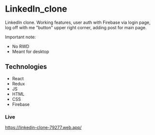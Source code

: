 # LinkedIn_clone

LinkedIn clone. Working features, user auth with Firebase via login page, log off with me "button" upper right corner, adding post for main page.

Important note:

- No RWD
- Meant for desktop

## Technologies

- React
- Redux
- JS
- HTML
- CSS
- Firebase

### Live

https://linkedin-clone-79277.web.app/
